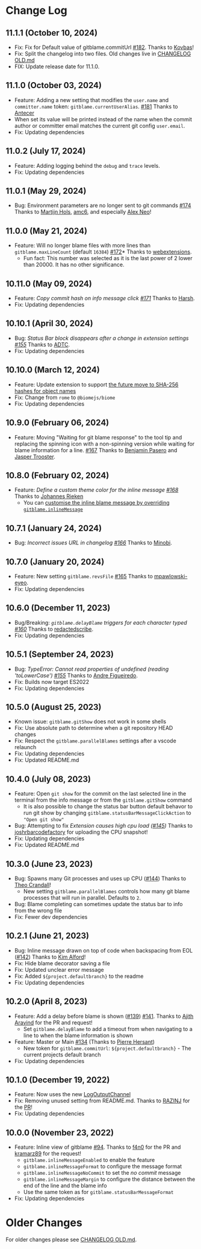 # Change Log

## 11.1.1 (October 10, 2024)
* Fix: Fix for Default value of gitblame.commitUrl [#182](https://github.com/Sertion/vscode-gitblame/pull/182). Thanks to [Kovbas](https://github.com/Kovbas)!
* Fix: Split the changelog into two files. Old changes live in [CHANGELOG OLD.md](./CHANGELOG%20OLD.md)
* FIX: Update release date for 11.1.0.

## 11.1.0 (October 03, 2024)
* Feature: Adding a new setting that modifies the `user.name` and `committer.name` token: `gitblame.currentUserAlias`. [#181](https://github.com/Sertion/vscode-gitblame/issues/181) Thanks to [Antecer](https://github.com/Antecer)
 * When set its value will be printed instead of the name when the commit author or committer email matches the current git config `user.email`.
* Fix: Updating dependencies

## 11.0.2 (July 17, 2024)
* Feature: Adding logging behind the `debug` and `trace` levels.
* Fix: Updating dependencies

## 11.0.1 (May 29, 2024)
* Bug: Environment parameters are no longer sent to git commands [#174](https://github.com/Sertion/vscode-gitblame/issues/174) Thanks to [Martijn Hols](https://github.com/MartijnHols), [amc6](https://github.com/amc6), and especially [Alex Neo](https://github.com/alexneo2003)!

## 11.0.0 (May 21, 2024)
* Feature: Will no longer blame files with more lines than `gitblame.maxLineCount` (default `16384`) [#172](https://github.com/Sertion/vscode-gitblame/issues/172)* Thanks to [webextensions](https://github.com/webextensions).
  * Fun fact: This number was selected as it is the last power of 2 lower than 20000. It has no other significance.

## 10.11.0 (May 09, 2024)
* Feature: *Copy commit hash on info message click [#171](https://github.com/Sertion/vscode-gitblame/issues/171)* Thanks to [Harsh](https://github.com/harshbhatt).
* Fix: Updating dependencies

## 10.10.1 (April 30, 2024)
* Bug: *Status Bar block disappears after a change in extension settings [#155](https://github.com/Sertion/vscode-gitblame/issues/155)* Thanks to [ADTC](https://github.com/ADTC).
* Fix: Updating dependencies

## 10.10.0 (March 12, 2024)
* Feature: Update extension to support [the future move to SHA-256 hashes for object names](https://github.com/git/git/blob/70661d28/Documentation/technical/hash-function-transition.txt)
* Fix: Change from `rome` to `@biomejs/biome`
* Fix: Updating dependencies

## 10.9.0 (February 06, 2024)
* Feature: Moving "Waiting for git blame response" to the tool tip and replacing the spinning icon with a non-spinning version while waiting for blame information for a line. [#167](https://github.com/Sertion/vscode-gitblame/issues/163) Thanks to [Benjamin Pasero](https://github.com/bpasero) and [Jasper Trooster](https://github.com/Japsert).

## 10.8.0 (February 02, 2024)
* Feature: *Define a custom theme color for the inline message [#168](https://github.com/Sertion/vscode-gitblame/issues/168)* Thanks to [Johannes Rieken ](https://github.com/jrieken)
  * You can [customise the inline blame message by overriding `gitblame.inlineMessage`](https://code.visualstudio.com/docs/getstarted/themes#_customizing-a-color-theme)

## 10.7.1 (January 24, 2024)
* Bug: *Incorrect issues URL in changelog [#166](https://github.com/Sertion/vscode-gitblame/issues/166)* Thanks to [Minobi](https://github.com/Minobi).

## 10.7.0 (January 20, 2024)
* Feature: New setting `gitblame.revsFile` [#165](https://github.com/Sertion/vscode-gitblame/issues/165) Thanks to [mpawlowski-eyeo](https://github.com/mpawlowski-eyeo).
* Fix: Updating dependencies

## 10.6.0 (December 11, 2023)
* Bug/Breaking: *`gitblame.delayBlame` triggers for each character typed [#160](https://github.com/Sertion/vscode-gitblame/issues/160)* Thanks to [redactedscribe](https://github.com/redactedscribe).
* Fix: Updating dependencies

## 10.5.1 (September 24, 2023)
* Bug: *TypeError: Cannot read properties of undefined (reading 'toLowerCase') [#155](https://github.com/Sertion/vscode-gitblame/issues/155)* Thanks to [Andre Figueiredo](https://github.com/andretf).
* Fix: Builds now target ES2022
* Fix: Updating dependencies

## 10.5.0 (August 25, 2023)
* Known issue: `gitblame.gitShow` does not work in some shells
* Fix: Use absolute path to determine when a git repository HEAD changes
* Fix: Respect the `gitblame.parallelBlames` settings after a vscode relaunch
* Fix: Updating dependencies
* Fix: Updated README.md

## 10.4.0 (July 08, 2023)
* Feature: Open `git show` for the commit on the last selected line in the terminal from the info message or from the `gitblame.gitShow` command
  * It is also possible to change the status bar button default behavor to run git show by changing `gitblame.statusBarMessageClickAction` to `"Open git show"`
* Bug: Attempting to fix *Extension causes high cpu load ([#145](https://github.com/Sertion/vscode-gitblame/issues/145))* Thanks to [joshrbarcodefactory](https://github.com/joshrbarcodefactory) for uploading the CPU snapshot!
* Fix: Updating dependencies
* Fix: Updated README.md

## 10.3.0 (June 23, 2023)
* Bug: Spawns many Git processes and uses up CPU ([#144](https://github.com/Sertion/vscode-gitblame/issues/144)) Thanks to [Theo Crandall](https://github.com/thrandale)!
  * New setting `gitblame.parallelBlames` controls how many git blame processes that will run in parallel. Defaults to `2`.
* Bug: Blame completing can sometimes update the status bar to info from the wrong file
* Fix: Fewer dev dependencies

## 10.2.1 (June 21, 2023)
* Bug: Inline message drawn on top of code when backspacing from EOL ([#142](https://github.com/Sertion/vscode-gitblame/issues/142)) Thanks to [Kim Alford](https://github.com/kgalford1)!
* Fix: Hide blame decorator saving a file
* Fix: Updated unclear error message
* Fix: Added `${project.defaultbranch}` to the readme
* Fix: Updating dependencies

## 10.2.0 (April 8, 2023)
* Feature: Add a delay before blame is shown ([#139](https://github.com/Sertion/vscode-gitblame/issues/139)) [#141](https://github.com/Sertion/vscode-gitblame/pull/141). Thanks to [Ajith Aravind](https://github.com/aaravind100) for the PR and request!
  * Set `gitblame.delayBlame` to add a timeout from when navigating to a line to when the blame information is shown
* Feature:  Master or Main [#134](https://github.com/Sertion/vscode-gitblame/issues/134) (Thanks to [Pierre Hersant](https://github.com/elcortez))
  * New token for `gitblame.commitUrl`: `${project.defaultbranch}` - The current projects default branch
* Fix: Updating dependencies

## 10.1.0 (December 19, 2022)
* Feature: Now uses the new [LogOutputChannel](https://code.visualstudio.com/api/references/vscode-api#LogOutputChannel)
* Fix: Removing unused setting from README.md. Thanks to [RAZINJ](https://github.com/razinj) for the [PR](https://github.com/Sertion/vscode-gitblame/pull/136)!
* Fix: Updating dependencies

## 10.0.0 (November 23, 2022)
* Feature: Inline view of gitblame [#94](https://github.com/Sertion/vscode-gitblame/issues/94). Thanks to [f4n0](https://github.com/f4n0) for the PR and [kramarz89](https://github.com/kramarz89) for the request!
  * `gitblame.inlineMessageEnabled` to enable the feature
  * `gitblame.inlineMessageFormat` to configure the message format
  * `gitblame.inlineMessageNoCommit` to set the _no commit_ message
  * `gitblame.inlineMessageMargin` to configure the distance between the end of the line and the blame info
  * Use the same token as for `gitblame.statusBarMessageFormat`
* Fix: Updating dependencies

# Older Changes

For older changes please see [CHANGELOG OLD.md](./CHANGELOG%20OLD.md).